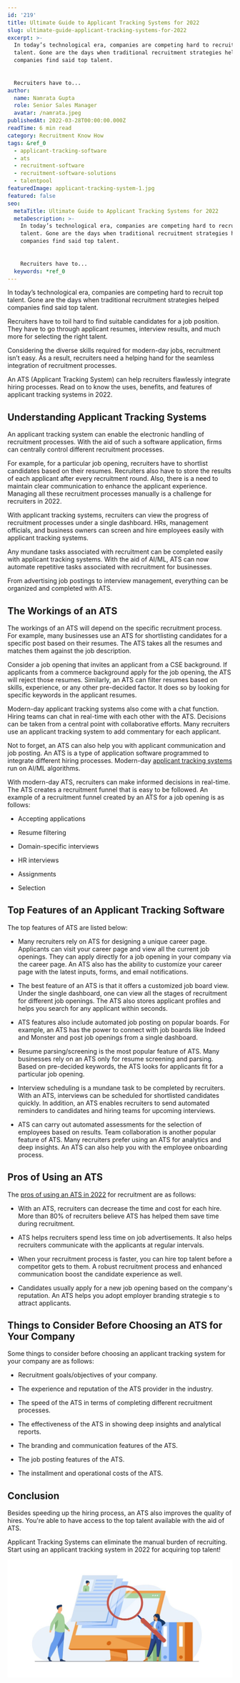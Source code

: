 ```yaml
---
id: '219'
title: Ultimate Guide to Applicant Tracking Systems for 2022
slug: ultimate-guide-applicant-tracking-systems-for-2022
excerpt: >-
  In today’s technological era, companies are competing hard to recruit top
  talent. Gone are the days when traditional recruitment strategies helped
  companies find said top talent.


  Recruiters have to...
author:
  name: Namrata Gupta
  role: Senior Sales Manager
  avatar: /namrata.jpeg
publishedAt: 2022-03-28T00:00:00.000Z
readTime: 6 min read
category: Recruitment Know How
tags: &ref_0
  - applicant-tracking-software
  - ats
  - recruitment-software
  - recruitment-software-solutions
  - talentpool
featuredImage: applicant-tracking-system-1.jpg
featured: false
seo:
  metaTitle: Ultimate Guide to Applicant Tracking Systems for 2022
  metaDescription: >-
    In today’s technological era, companies are competing hard to recruit top
    talent. Gone are the days when traditional recruitment strategies helped
    companies find said top talent.


    Recruiters have to...
  keywords: *ref_0
---
```


In today’s technological era, companies are competing hard to recruit top talent. Gone are the days when traditional recruitment strategies helped companies find said top talent.

Recruiters have to toil hard to find suitable candidates for a job position. They have to go through applicant resumes, interview results, and much more for selecting the right talent.

<!--more-->

Considering the diverse skills required for modern-day jobs, recruitment isn’t easy. As a result, recruiters need a helping hand for the seamless integration of recruitment processes.

An ATS (Applicant Tracking System) can help recruiters flawlessly integrate hiring processes. Read on to know the uses, benefits, and features of applicant tracking systems in 2022.

## **Understanding Applicant Tracking Systems**

An applicant tracking system can enable the electronic handling of recruitment processes. With the aid of such a software application, firms can centrally control different recruitment processes.

For example, for a particular job opening, recruiters have to shortlist candidates based on their resumes. Recruiters also have to store the results of each applicant after every recruitment round. Also, there is a need to maintain clear communication to enhance the applicant experience. Managing all these recruitment processes manually is a challenge for recruiters in 2022.

With applicant tracking systems, recruiters can view the progress of recruitment processes under a single dashboard. HRs, management officials, and business owners can screen and hire employees easily with applicant tracking systems.

Any mundane tasks associated with recruitment can be completed easily with applicant tracking systems. With the aid of AI/ML, ATS can now automate repetitive tasks associated with recruitment for businesses.

From advertising job postings to interview management, everything can be organized and completed with ATS.

## **The Workings of an ATS**

The workings of an ATS will depend on the specific recruitment process. For example, many businesses use an ATS for shortlisting candidates for a specific post based on their resumes. The ATS takes all the resumes and matches them against the job description.

Consider a job opening that invites an applicant from a CSE background. If applicants from a commerce background apply for the job opening, the ATS will reject those resumes. Similarly, an ATS can filter resumes based on skills, experience, or any other pre-decided factor. It does so by looking for specific keywords in the applicant resumes.

Modern-day applicant tracking systems also come with a chat function. Hiring teams can chat in real-time with each other with the ATS. Decisions can be taken from a central point with collaborative efforts. Many recruiters use an applicant tracking system to add commentary for each applicant.

Not to forget, an ATS can also help you with applicant communication and job posting. An ATS is a type of application software programmed to integrate different hiring processes. Modern-day [applicant tracking systems](https://www.thetalentpool.ai/blogs/are-you-getting-rejected-by-the-applicant-tracking-software/) run on AI/ML algorithms.

With modern-day ATS, recruiters can make informed decisions in real-time. The ATS creates a recruitment funnel that is easy to be followed. An example of a recruitment funnel created by an ATS for a job opening is as follows:

- Accepting applications

- Resume filtering

- Domain-specific interviews

- HR interviews

- Assignments

- Selection

## **Top Features of an A**pplicant Tracking Software 

The top features of ATS are listed below:

- Many recruiters rely on ATS for designing a unique career page. Applicants can visit your career page and view all the current job openings. They can apply directly for a job opening in your company via the career page. An ATS also has the ability to customize your career page with the latest inputs, forms, and email notifications.

- The best feature of an ATS is that it offers a customized job board view. Under the single dashboard, one can view all the stages of recruitment for different job openings. The ATS also stores applicant profiles and helps you search for any applicant within seconds.

- ATS features also include automated job posting on popular boards. For example, an ATS has the power to connect with job boards like Indeed and Monster and post job openings from a single dashboard.

- Resume parsing/screening is the most popular feature of ATS. Many businesses rely on an ATS only for resume screening and parsing. Based on pre-decided keywords, the ATS looks for applicants fit for a particular job opening.

- Interview scheduling is a mundane task to be completed by recruiters. With an ATS, interviews can be scheduled for shortlisted candidates quickly. In addition, an ATS enables recruiters to send automated reminders to candidates and hiring teams for upcoming interviews.

- ATS can carry out automated assessments for the selection of employees based on results. Team collaboration is another popular feature of ATS. Many recruiters prefer using an ATS for analytics and deep insights. An ATS can also help you with the employee onboarding process.

## **Pros of Using an ATS**

The [pros of using an ATS in 2022](https://www.thetalentpool.ai/recruitment-management-software-benefits/) for recruitment are as follows:

- With an ATS, recruiters can decrease the time and cost for each hire. More than 80% of recruiters believe ATS has helped them save time during recruitment.

- ATS helps recruiters spend less time on job advertisements. It also helps recruiters communicate with the applicants at regular intervals.

- When your recruitment process is faster, you can hire top talent before a competitor gets to them. A robust recruitment process and enhanced communication boost the candidate experience as well.

- Candidates usually apply for a new job opening based on the company's reputation. An ATS helps you adopt employer branding strategie s to attract applicants.

## **Things to Consider Before Choosing an ATS for Your Company** 

Some things to consider before choosing an applicant tracking system for your company are as follows:

- Recruitment goals/objectives of your company.

- The experience and reputation of the ATS provider in the industry.

- The speed of the ATS in terms of completing different recruitment processes.

- The effectiveness of the ATS in showing deep insights and analytical reports.

- The branding and communication features of the ATS.

- The job posting features of the ATS.

- The installment and operational costs of the ATS.

## **Conclusion**

Besides speeding up the hiring process, an ATS also improves the quality of hires. You're able to have access to the top talent available with the aid of ATS.

Applicant Tracking Systems can eliminate the manual burden of recruiting. Start using an applicant tracking system in 2022 for acquiring top talent! 

![applicant-tracking-system](images/applicant-tracking-system-1-1024x535.jpg)
